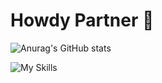 # Howdy Partner 👾 
![Anurag's GitHub stats](https://github-readme-stats.vercel.app/api?username=sherifElhabibi&theme=outrun&show_icons=true) 






![My Skills](https://skillicons.dev/icons?i=cpp,c,js,html,css,jquery,bootstrap,sass&theme=light)
